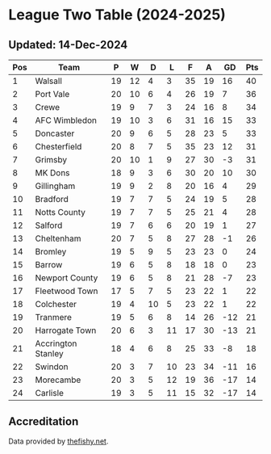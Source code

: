 # League Two Table (2024-2025)
## Updated: 14-Dec-2024

| Pos | Team | P | W | D | L | F | A | GD | Pts |
| --- | --- | --- | --- | --- | --- | --- | --- | --- | --- |
| 1 | Walsall | 19 | 12 | 4 | 3 | 35 | 19 | 16 | 40 |
| 2 | Port Vale | 20 | 10 | 6 | 4 | 26 | 19 | 7 | 36 |
| 3 | Crewe | 19 | 9 | 7 | 3 | 24 | 16 | 8 | 34 |
| 4 | AFC Wimbledon | 19 | 10 | 3 | 6 | 31 | 16 | 15 | 33 |
| 5 | Doncaster | 20 | 9 | 6 | 5 | 28 | 23 | 5 | 33 |
| 6 | Chesterfield | 20 | 8 | 7 | 5 | 35 | 23 | 12 | 31 |
| 7 | Grimsby | 20 | 10 | 1 | 9 | 27 | 30 | -3 | 31 |
| 8 | MK Dons | 18 | 9 | 3 | 6 | 30 | 20 | 10 | 30 |
| 9 | Gillingham | 19 | 9 | 2 | 8 | 20 | 16 | 4 | 29 |
| 10 | Bradford | 19 | 7 | 7 | 5 | 24 | 19 | 5 | 28 |
| 11 | Notts County | 19 | 7 | 7 | 5 | 25 | 21 | 4 | 28 |
| 12 | Salford | 19 | 7 | 6 | 6 | 20 | 19 | 1 | 27 |
| 13 | Cheltenham | 20 | 7 | 5 | 8 | 27 | 28 | -1 | 26 |
| 14 | Bromley | 19 | 5 | 9 | 5 | 23 | 23 | 0 | 24 |
| 15 | Barrow | 19 | 6 | 5 | 8 | 18 | 18 | 0 | 23 |
| 16 | Newport County | 19 | 6 | 5 | 8 | 21 | 28 | -7 | 23 |
| 17 | Fleetwood Town | 17 | 5 | 7 | 5 | 23 | 22 | 1 | 22 |
| 18 | Colchester | 19 | 4 | 10 | 5 | 23 | 22 | 1 | 22 |
| 19 | Tranmere | 19 | 5 | 6 | 8 | 14 | 26 | -12 | 21 |
| 20 | Harrogate Town | 20 | 6 | 3 | 11 | 17 | 30 | -13 | 21 |
| 21 | Accrington Stanley | 18 | 4 | 6 | 8 | 25 | 33 | -8 | 18 |
| 22 | Swindon | 20 | 3 | 7 | 10 | 23 | 34 | -11 | 16 |
| 23 | Morecambe | 20 | 3 | 5 | 12 | 19 | 36 | -17 | 14 |
| 24 | Carlisle | 19 | 3 | 5 | 11 | 15 | 32 | -17 | 14 |

## Accreditation 

Data provided by [thefishy.net](https://www.thefishy.net/).